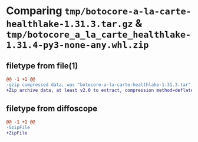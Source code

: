 # Comparing `tmp/botocore-a-la-carte-healthlake-1.31.3.tar.gz` & `tmp/botocore_a_la_carte_healthlake-1.31.4-py3-none-any.whl.zip`

## filetype from file(1)

```diff
@@ -1 +1 @@
-gzip compressed data, was "botocore-a-la-carte-healthlake-1.31.3.tar", last modified: Fri Jul 14 01:46:08 2023, max compression
+Zip archive data, at least v2.0 to extract, compression method=deflate
```

## filetype from diffoscope

```diff
@@ -1 +1 @@
-GzipFile
+ZipFile
```

